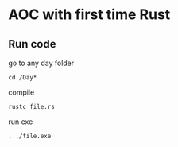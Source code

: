 # AOC with first time Rust

## Run code

go to any day folder

    cd /Day*

compile

    rustc file.rs

run exe

    . ./file.exe
